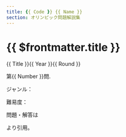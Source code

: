 ```yaml
---
title: {{ Code }} {{ Name }}
section: オリンピック問題解説集
---
```


# {{ $frontmatter.title }}

{{ Title }}{{ Year }}{{ Round }}

第{{ Number }}問.

ジャンル：

難易度：

問題・解答は
<!-- [TITLE](URL) -->
より引用。
